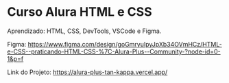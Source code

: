 # Curso Alura HTML e CSS

Aprendizado: HTML, CSS, DevTools, VSCode e Figma.

Figma: https://www.figma.com/design/goGmryuIpyJpXb34OVmHCz/HTML-e-CSS--praticando-HTML-CSS-%7C-Alura-Plus--Community-?node-id=0-1&p=f

Link do Projeto: https://alura-plus-tan-kappa.vercel.app/

